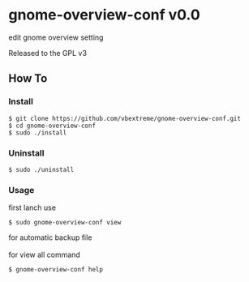 # gnome-overview-conf v0.0
edit gnome overview setting</br>

Released to the GPL v3

## How To
### Install
```
$ git clone https://github.com/vbextreme/gnome-overview-conf.git
$ cd gnome-overview-conf
$ sudo ./install
```

### Uninstall
```
$ sudo ./uninstall
```

### Usage
first lanch use</br>
```
$ sudo gnome-overview-conf view
```
for automatic backup file</br>
</br>
for view all command</br>
```
$ gnome-overview-conf help
```

